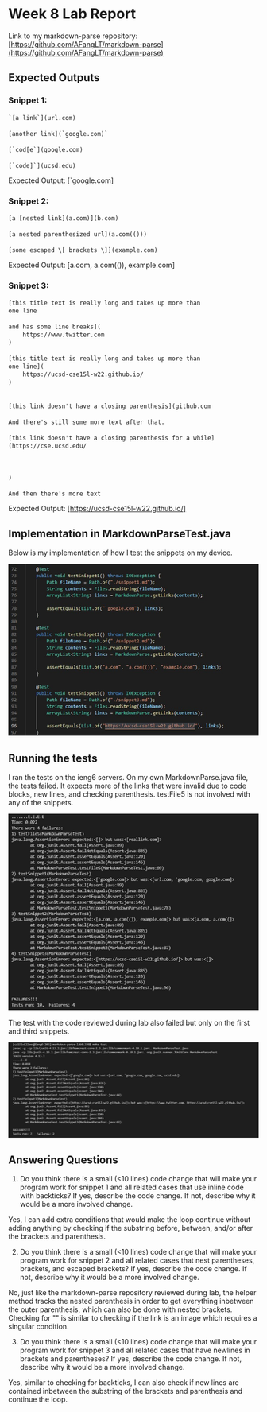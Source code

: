# Week 8 Lab Report

Link to my markdown-parse repository: [https://github.com/AFangLT/markdown-parse](https://github.com/AFangLT/markdown-parse)

## Expected Outputs

### Snippet 1:

```
`[a link`](url.com)

[another link](`google.com)`

[`cod[e`](google.com)

[`code]`](ucsd.edu)
```

Expected Output: [`google.com]

### Snippet 2:

```
[a [nested link](a.com)](b.com)

[a nested parenthesized url](a.com(()))

[some escaped \[ brackets \]](example.com)
```

Expected Output: [a.com, a.com(()), example.com]

### Snippet 3:

```
[this title text is really long and takes up more than 
one line

and has some line breaks](
    https://www.twitter.com
)

[this title text is really long and takes up more than 
one line](
    https://ucsd-cse15l-w22.github.io/
)


[this link doesn't have a closing parenthesis](github.com

And there's still some more text after that.

[this link doesn't have a closing parenthesis for a while](https://cse.ucsd.edu/



)

And then there's more text
```

Expected Output: [https://ucsd-cse15l-w22.github.io/]

## Implementation in MarkdownParseTest.java

Below is my implementation of how I test the snippets on my device.

![Image](Images/snippetTests.jpg)

## Running the tests

I ran the tests on the ieng6 servers. On my own MarkdownParse.java file, the tests failed. It expects more of the links that were invalid due to code blocks, new lines, and checking parenthesis. testFile5 is not involved with any of the snippets.

![Image](Images/snippetTestFail.jpg)

The test with the code reviewed during lab also failed but only on the first and third snippets.

![Image](Images/snippetTestOther.jpg)

## Answering Questions

1. Do you think there is a small (<10 lines) code change that will make your program work for snippet 1 and all related cases that use inline code with backticks? If yes, describe the code change. If not, describe why it would be a more involved change.

Yes, I can add extra conditions that would make the loop continue without adding anything by checking if the substring before, between, and/or after the brackets and parenthesis.

2. Do you think there is a small (<10 lines) code change that will make your program work for snippet 2 and all related cases that nest parentheses, brackets, and escaped brackets? If yes, describe the code change. If not, describe why it would be a more involved change.

No, just like the markdown-parse repository reviewed during lab, the helper method tracks the nested parenthesis in order to get everything inbetween the outer parenthesis, which can also be done with nested brackets. Checking for "\" is similar to checking if the link is an image which requires a singular condition.

3. Do you think there is a small (<10 lines) code change that will make your program work for snippet 3 and all related cases that have newlines in brackets and parentheses? If yes, describe the code change. If not, describe why it would be a more involved change.

Yes, similar to checking for backticks, I can also check if new lines are contained inbetween the substring of the brackets and parenthesis and continue the loop.